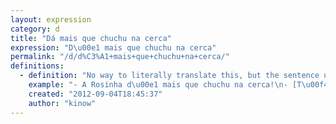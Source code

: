 ```yaml
---
layout: expression
category: d
title: "Dá mais que chuchu na cerca"
expression: "D\u00e1 mais que chuchu na cerca"
permalink: "/d/d%C3%A1+mais+que+chuchu+na+cerca/"
definitions:
  - definition: "No way to literally translate this, but the sentence uses the verb ([dar]) to make a comparison between the frequency said girl has sex with the growth cicle of the chayote."
    example: "- A Rosinha d\u00e1 mais que chuchu na cerca!\n- [T\u00f4 ligado] [mano], [\u00e9 n\u00f3is]."
    created: "2012-09-04T18:45:37"
    author: "kinow"
---
```

